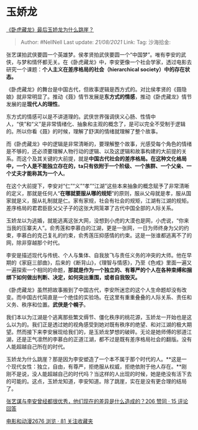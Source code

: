 # 玉娇龙
[《卧虎藏龙》最后玉娇龙为什么跳崖？](https://www.zhihu.com/question/30963769/answer/503433751)

> Author: #NellNell
> Last update: *21/08/2021*
> Link:
> Tag:
> 沙海拾金:

张艺谋拍武侠要圆一个英雄梦。侯孝贤拍武侠要圆一个“中国梦”。唯有李安的武侠，与梦和情怀都无关。在《卧虎藏龙》中，李安更像一个社会学家，透过电影去研究一个课题：**个人主义在差序格局的社会（hierarchical society）中的存在状态。**

《卧虎藏龙》的舞台是中国古代，但故事逻辑是西方式的。对比侯孝贤的《聂隐娘》就非常明显了。推动《聂》情节发展是**东方式的情感**，推动《卧虎藏龙》情节发展的是**现代人的理性**。

东方式的情感可以是不讲道理的。武侠世界强调侠义心肠、性情中人，“侠”和“义”是非常情绪化、抽象和主观的概念了，是可以完全不受制于逻辑的。所以你看《聂》的时候，理解了舒淇的情绪就理解了整个故事。

而《卧虎藏龙》中的逻辑是非常清晰的，要理解整个故事，光感受每个角色的情绪是不够的，还必须要理解人物行动的逻辑、以及这逻辑和故事构建的大前提的关系。而这个及其关键的大前提，就是**中国古代社会的差序格局。在这种文化格局中，一个人是不能独立存在的，ta只有依附于一个阶级、一个族群、一个父亲、一个丈夫才能称其为一个人**。

在这个大前提下，李安对“仁”“义”“孝”“江湖”这些本来抽象的概念赋予了非常清晰的定义，那就是任何人“**在哪就要服从哪的规矩**”的原则，服从父母就是孝，服从国家就是义，服从礼制就是仁。家有家规，社会有社会的规矩，江湖有江湖的规矩。差序格局的君君臣臣父父子子的这张大网笼罩了古代中国全部的人际关系。

玉娇龙以为逃婚，就能逃离这张大网，没想到小虎的大漠也是网，小虎说，“你来当我的压寨夫人”。俞秀莲和李慕白的江湖，更是一张网，一日为师终身为父的约束，李慕白的克己复礼的约束，俞秀莲压抑感情的约束。这是一张谁都逃离不了的网，除非穿越那个时代。

李安是描述现代与传统、个人与集体、自我放飞与责任义务的冲突的大师。他在早期的《家庭三部曲》，后来的《断背山》，《理智与情感》，乃至《色戒》里面一遍又一遍探索一个相同的命题，**那就是作为一个独立的、有尊严的个人在各种束缚和捆绑下如何做出判断、决定，如何突出重围，或者自我毁灭。**

《卧虎藏龙》虽然把故事搬到了中国古代，李安所迷恋的这个人生命题却没有改变。而中国古代简直是一个绝佳的实验场。在这里有重重叠叠的人际关系、责任和义务、秩序和位置。**武侠是个幌子**。

我们本以为江湖是个逃离那些繁文缛节、僵化秩序的桃花源，玉娇龙一开始也是这么以为的。我们正是透过她的视角感受到她对既有秩序的绝望、和对江湖的极大期望。然而接下来李安展现给我们的，是玉娇龙梦想的破碎。无论是她师傅的邪道江湖，还是正气凛然的李慕白的正道江湖，都不过是既有差序格局社会的翻版。没有人能超越自己所在的时代。

玉娇龙为什么跳崖？那是因为李安塑造了一个本不属于那个时代的人。**这是一个现代女性：独立，自由，有尊严，拒绝服从权威，拒绝依附于他人存在。**刚刚不是说，没人能超越自己的时代吗？当这样的人出现的时候，她是绝没有活下去的可能的。这点，玉娇龙知道，李安知道。除了跳崖，实在是没有更合理的结局了。

[张艺谋与李安曾经都很优秀，他们现在的差异是什么造成的？206 赞同 · 15 评论回答](https://www.zhihu.com/question/20571696/answer/660007810)

[电影和动漫2676 浏览 · 81 关注收藏夹](https://www.zhihu.com/collection/313818721)
